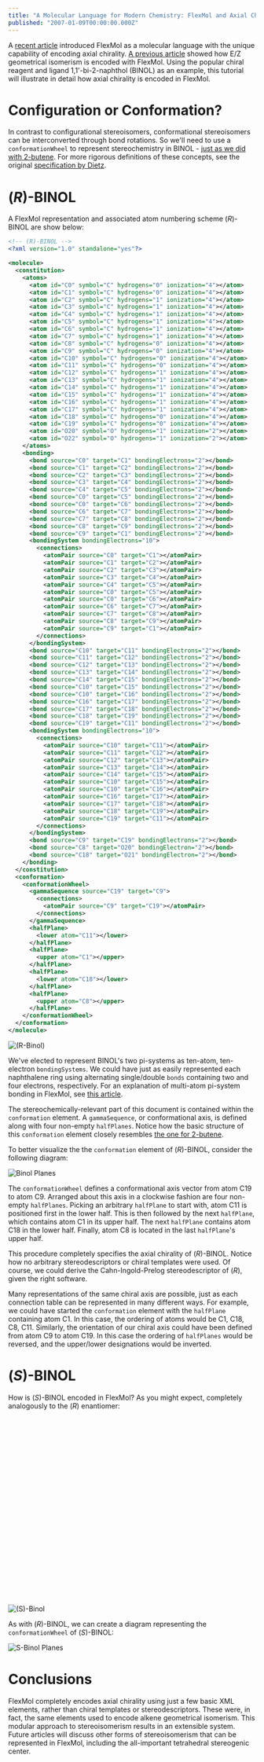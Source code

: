 ```yaml
---
title: "A Molecular Language for Modern Chemistry: FlexMol and Axial Chirality"
published: "2007-01-09T00:00:00.000Z"
---
```


A <a href="http://depth-first.com/articles/2007/01/08/the-axial-chirality-problem">recent article</a> introduced FlexMol as a molecular language with the unique capability of encoding axial chirality. <a href="http://depth-first.com/articles/2007/01/02/a-molecular-language-for-modern-chemistry-flexmol-and-alkene-geometrical-isomerism">A previous article</a> showed how E/Z geometrical isomerism is encoded with FlexMol. Using the popular chiral reagent and ligand 1,1'-bi-2-naphthol (BINOL) as an example, this tutorial will illustrate in detail how axial chirality is encoded in FlexMol.

# Configuration or Conformation?

In contrast to configurational stereoisomers, conformational stereoisomers can be interconverted through bond rotations. So we'll need to use a `conformationWheel` to represent stereochemistry in BINOL - <a href="http://depth-first.com/articles/2007/01/02/a-molecular-language-for-modern-chemistry-flexmol-and-alkene-geometrical-isomerism">just as we did with 2-butene</a>. For more rigorous definitions of these concepts, see the original <a href="http://dx.doi.org/10.1021/ci00027a001">specification by Dietz</a>.

# (*R*)-BINOL

A FlexMol representation and associated atom numbering scheme (*R*)-BINOL are show below:

```xml
<!-- (R)-BINOL -->
<?xml version="1.0" standalone="yes"?>

<molecule>
  <constitution>
    <atoms>
      <atom id="C0" symbol="C" hydrogens="0" ionization="4"></atom>
      <atom id="C1" symbol="C" hydrogens="0" ionization="4"></atom>
      <atom id="C2" symbol="C" hydrogens="1" ionization="4"></atom>
      <atom id="C3" symbol="C" hydrogens="1" ionization="4"></atom>
      <atom id="C4" symbol="C" hydrogens="1" ionization="4"></atom>
      <atom id="C5" symbol="C" hydrogens="1" ionization="4"></atom>
      <atom id="C6" symbol="C" hydrogens="1" ionization="4"></atom>
      <atom id="C7" symbol="C" hydrogens="1" ionization="4"></atom>
      <atom id="C8" symbol="C" hydrogens="0" ionization="4"></atom>
      <atom id="C9" symbol="C" hydrogens="0" ionization="4"></atom>
      <atom id="C10" symbol="C" hydrogens="0" ionization="4"></atom>
      <atom id="C11" symbol="C" hydrogens="0" ionization="4"></atom>
      <atom id="C12" symbol="C" hydrogens="1" ionization="4"></atom>
      <atom id="C13" symbol="C" hydrogens="1" ionization="4"></atom>
      <atom id="C14" symbol="C" hydrogens="1" ionization="4"></atom>
      <atom id="C15" symbol="C" hydrogens="1" ionization="4"></atom>
      <atom id="C16" symbol="C" hydrogens="1" ionization="4"></atom>
      <atom id="C17" symbol="C" hydrogens="1" ionization="4"></atom>
      <atom id="C18" symbol="C" hydrogens="0" ionization="4"></atom>
      <atom id="C19" symbol="C" hydrogens="0" ionization="4"></atom>
      <atom id="O20" symbol="O" hydrogens="1" ionization="2"></atom>
      <atom id="O22" symbol="O" hydrogens="1" ionization="2"></atom>
    </atoms>
    <bonding>
      <bond source="C0" target="C1" bondingElectrons="2"></bond>
      <bond source="C1" target="C2" bondingElectrons="2"></bond>
      <bond source="C2" target="C3" bondingElectrons="2"></bond>
      <bond source="C3" target="C4" bondingElectrons="2"></bond>
      <bond source="C4" target="C5" bondingElectrons="2"></bond>
      <bond source="C0" target="C5" bondingElectrons="2"></bond>
      <bond source="C0" target="C6" bondingElectrons="2"></bond>
      <bond source="C6" target="C7" bondingElectrons="2"></bond>
      <bond source="C7" target="C8" bondingElectrons="2"></bond>
      <bond source="C8" target="C9" bondingElectrons="2"></bond>
      <bond source="C9" target="C1" bondingElectrons="2"></bond>
      <bondingSystem bondingElectrons="10">
        <connections>
          <atomPair source="C0" target="C1"></atomPair>
          <atomPair source="C1" target="C2"></atomPair>
          <atomPair source="C2" target="C3"></atomPair>
          <atomPair source="C3" target="C4"></atomPair>
          <atomPair source="C4" target="C5"></atomPair>
          <atomPair source="C0" target="C5"></atomPair>
          <atomPair source="C0" target="C6"></atomPair>
          <atomPair source="C6" target="C7"></atomPair>
          <atomPair source="C7" target="C8"></atomPair>
          <atomPair source="C8" target="C9"></atomPair>
          <atomPair source="C9" target="C1"></atomPair>
        </connections>
      </bondingSystem>
      <bond source="C10" target="C11" bondingElectrons="2"></bond>
      <bond source="C11" target="C12" bondingElectrons="2"></bond>
      <bond source="C12" target="C13" bondingElectrons="2"></bond>
      <bond source="C13" target="C14" bondingElectrons="2"></bond>
      <bond source="C14" target="C15" bondingElectrons="2"></bond>
      <bond source="C10" target="C15" bondingElectrons="2"></bond>
      <bond source="C10" target="C16" bondingElectrons="2"></bond>
      <bond source="C16" target="C17" bondingElectrons="2"></bond>
      <bond source="C17" target="C18" bondingElectrons="2"></bond>
      <bond source="C18" target="C19" bondingElectrons="2"></bond>
      <bond source="C19" target="C11" bondingElectrons="2"></bond>
      <bondingSystem bondingElectrons="10">
        <connections>
          <atomPair source="C10" target="C11"></atomPair>
          <atomPair source="C11" target="C12"></atomPair>
          <atomPair source="C12" target="C13"></atomPair>
          <atomPair source="C13" target="C14"></atomPair>
          <atomPair source="C14" target="C15"></atomPair>
          <atomPair source="C10" target="C15"></atomPair>
          <atomPair source="C10" target="C16"></atomPair>
          <atomPair source="C16" target="C17"></atomPair>
          <atomPair source="C17" target="C18"></atomPair>
          <atomPair source="C18" target="C19"></atomPair>
          <atomPair source="C19" target="C11"></atomPair>
        </connections>
      </bondingSystem>
      <bond source="C9" target="C19" bondingElectrons="2"></bond>
      <bond source="C8" target="O20" bondingElectron="2"></bond>
      <bond source="C18" target="O21" bondingElectron="2"></bond>
    </bonding>
  </constitution>
  <conformation>
    <conformationWheel>
      <gammaSequence source="C19" target="C9">
        <connections>
          <atomPair source="C9" target="C19"></atomPair>
        </connections>
      </gammaSequence>
      <halfPlane>
        <lower atom="C11"></lower>
      </halfPlane>
      <halfPlane>
        <upper atom="C1"></upper>
      </halfPlane>
      <halfPlane>
        <lower atom="C18"></lower>
      </halfPlane>
      <halfPlane>
        <upper atom="C8"></upper>
      </halfPlane>
    </conformationWheel>
  </conformation>
</molecule>
```

![(R-Binol)](/images/posts/20070109/r_binol.png "(R)-Binol")

We've elected to represent BINOL's two pi-systems as ten-atom, ten-electron `bondingSystems`. We could have just as easily represented each naphthalene ring using alternating single/double `bonds` containing two and four electrons, respectively. For an explanation of multi-atom pi-system bonding in FlexMol, see <a href="http://depth-first.com/articles/2006/12/20/a-molecular-language-for-modern-chemistry-getting-started-with-flexmol">this article</a>.

The stereochemically-relevant part of this document is contained within the `conformation` element. A `gammaSequence`, or conformational axis, is defined along with four non-empty `halfPlanes`. Notice how the basic structure of this `conformation` element closely resembles <a href="http://depth-first.com/articles/2007/01/02/a-molecular-language-for-modern-chemistry-flexmol-and-alkene-geometrical-isomerism">the one for 2-butene</a>.

To better visualize the the `conformation` element of (*R*)-BINOL, consider the following diagram:

![Binol Planes](/images/posts/20070109/r_binol_planes.png "Binol Planes")

The `conformationWheel` defines a conformational axis vector from atom C19 to atom C9. Arranged about this axis in a clockwise fashion are four non-empty `halfPlanes`. Picking an arbitrary `halfPlane` to start with, atom C11 is positioned first in the lower half. This is then followed by the next `halfPlane`, which contains atom C1 in its upper half. The next `halfPlane` contains atom C18 in the lower half. Finally, atom C8 is located in the last `halfPlane`'s upper half.

This procedure completely specifies the axial chirality of (*R*)-BINOL. Notice how no arbitrary stereodescriptors or chiral templates were used. Of course, we could derive the Cahn-Ingold-Prelog stereodescriptor of (*R*), given the right software.

Many representations of the same chiral axis are possible, just as each connection table can be represented in many different ways. For example, we could have started the `conformation` element with the `halfPlane` containing atom C1. In this case, the ordering of atoms would be C1, C18, C8, C11. Similarly, the orientation of our chiral axis could have been defined from atom C9 to atom C19. In this case the ordering of `halfPlanes` would be reversed, and the upper/lower designations would be inverted.

# (*S*)-BINOL

How is (*S*)-BINOL encoded in FlexMol? As you might expect, completely analogously to the (*R*) enantiomer:

<pre class="prettyprint">
<!-- snip -->
<conformation>
  <conformationWheel>
    <gammaSequence source="C19" target="C9">
      <connections>
        <atomPair source="C9" target="C19"></atomPair>
      </connections>
    </gammaSequence>
    <halfPlane>
      <lower atom="C11"></lower>
    </halfPlane>
    <halfPlane>
      <upper atom="C8"></upper>
    </halfPlane>
    <halfPlane>
      <lower atom="C18"></lower>
    </halfPlane>
    <halfPlane>
      <upper atom="C1"></upper>
    </halfPlane>
  </conformationWheel>
</conformation>
<!-- snip -->
</pre>

![(S)-Binol](/images/posts/20070109/s_binol.png "(S)-Binol")

As with (*R*)-BINOL, we can create a diagram representing the `conformationWheel` of (*S*)-BINOL:

![S-Binol Planes](/images/posts/20070109/s_binol_planes.png "S-Binol Planes")

# Conclusions

FlexMol completely encodes axial chirality using just a few basic XML elements, rather than chiral templates or stereodescriptors. These were, in fact, the same elements used to encode alkene geometrical isomerism. This modular approach to stereoisomerism results in an extensible system. Future articles will discuss other forms of stereoisomerism that can be represented in FlexMol, including the all-important tetrahedral stereogenic center. 
